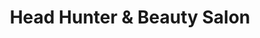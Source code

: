 ---
layout: info
type: Standard
title: Head Hunter & Beauty Salon
section: hair dresser & beauty salon
logo: placeholder
ratings:
phone: "22768"
email:
address:
description: Located just opposite to the Mama’s Market right next to Au Peche Mignon.
---